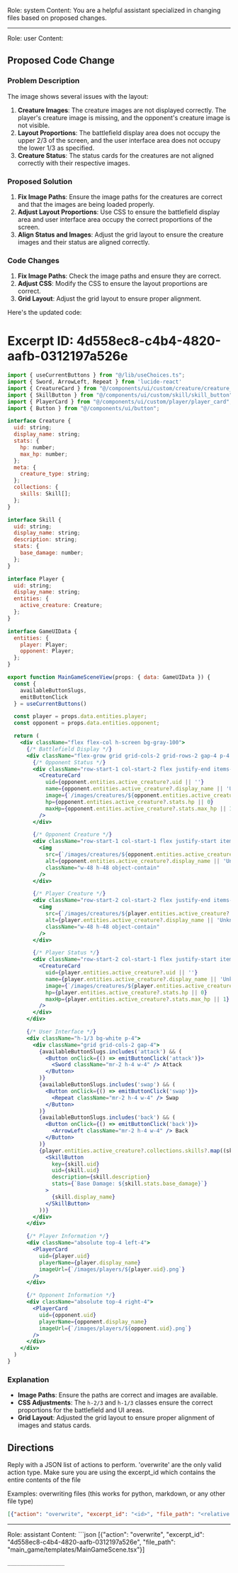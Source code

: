 Role: system
Content: You are a helpful assistant specialized in changing files based on proposed changes.
__________________
Role: user
Content: 
## Proposed Code Change
### Problem Description

The image shows several issues with the layout:

1. **Creature Images**: The creature images are not displayed correctly. The player's creature image is missing, and the opponent's creature image is not visible.
2. **Layout Proportions**: The battlefield display area does not occupy the upper 2/3 of the screen, and the user interface area does not occupy the lower 1/3 as specified.
3. **Creature Status**: The status cards for the creatures are not aligned correctly with their respective images.

### Proposed Solution

1. **Fix Image Paths**: Ensure the image paths for the creatures are correct and that the images are being loaded properly.
2. **Adjust Layout Proportions**: Use CSS to ensure the battlefield display area and user interface area occupy the correct proportions of the screen.
3. **Align Status and Images**: Adjust the grid layout to ensure the creature images and their status are aligned correctly.

### Code Changes

1. **Fix Image Paths**: Check the image paths and ensure they are correct.
2. **Adjust CSS**: Modify the CSS to ensure the layout proportions are correct.
3. **Grid Layout**: Adjust the grid layout to ensure proper alignment.

Here's the updated code:

# Excerpt ID: 4d558ec8-c4b4-4820-aafb-0312197a526e
```jsx main_game/templates/MainGameScene.tsx
import { useCurrentButtons } from "@/lib/useChoices.ts";
import { Sword, ArrowLeft, Repeat } from 'lucide-react'
import { CreatureCard } from "@/components/ui/custom/creature/creature_card";
import { SkillButton } from "@/components/ui/custom/skill/skill_button";
import { PlayerCard } from "@/components/ui/custom/player/player_card";
import { Button } from "@/components/ui/button";

interface Creature {
  uid: string;
  display_name: string;
  stats: {
    hp: number;
    max_hp: number;
  };
  meta: {
    creature_type: string;
  };
  collections: {
    skills: Skill[];
  };
}

interface Skill {
  uid: string;
  display_name: string;
  description: string;
  stats: {
    base_damage: number;
  };
}

interface Player {
  uid: string;
  display_name: string;
  entities: {
    active_creature: Creature;
  };
}

interface GameUIData {
  entities: {
    player: Player;
    opponent: Player;
  };
}

export function MainGameSceneView(props: { data: GameUIData }) {
  const {
    availableButtonSlugs,
    emitButtonClick
  } = useCurrentButtons()

  const player = props.data.entities.player;
  const opponent = props.data.entities.opponent;

  return (
    <div className="flex flex-col h-screen bg-gray-100">
      {/* Battlefield Display */}
      <div className="flex-grow grid grid-cols-2 grid-rows-2 gap-4 p-4 h-2/3">
        {/* Opponent Status */}
        <div className="row-start-1 col-start-2 flex justify-end items-start">
          <CreatureCard
            uid={opponent.entities.active_creature?.uid || ''}
            name={opponent.entities.active_creature?.display_name || 'Unknown'}
            image={`/images/creatures/${opponent.entities.active_creature?.meta.creature_type || 'unknown'}.png`}
            hp={opponent.entities.active_creature?.stats.hp || 0}
            maxHp={opponent.entities.active_creature?.stats.max_hp || 1}
          />
        </div>

        {/* Opponent Creature */}
        <div className="row-start-1 col-start-1 flex justify-start items-start">
          <img
            src={`/images/creatures/${opponent.entities.active_creature?.meta.creature_type || 'unknown'}_front.png`}
            alt={opponent.entities.active_creature?.display_name || 'Unknown'}
            className="w-48 h-48 object-contain"
          />
        </div>

        {/* Player Creature */}
        <div className="row-start-2 col-start-2 flex justify-end items-end">
          <img
            src={`/images/creatures/${player.entities.active_creature?.meta.creature_type || 'unknown'}_back.png`}
            alt={player.entities.active_creature?.display_name || 'Unknown'}
            className="w-48 h-48 object-contain"
          />
        </div>

        {/* Player Status */}
        <div className="row-start-2 col-start-1 flex justify-start items-end">
          <CreatureCard
            uid={player.entities.active_creature?.uid || ''}
            name={player.entities.active_creature?.display_name || 'Unknown'}
            image={`/images/creatures/${player.entities.active_creature?.meta.creature_type || 'unknown'}.png`}
            hp={player.entities.active_creature?.stats.hp || 0}
            maxHp={player.entities.active_creature?.stats.max_hp || 1}
          />
        </div>
      </div>

      {/* User Interface */}
      <div className="h-1/3 bg-white p-4">
        <div className="grid grid-cols-2 gap-4">
          {availableButtonSlugs.includes('attack') && (
            <Button onClick={() => emitButtonClick('attack')}>
              <Sword className="mr-2 h-4 w-4" /> Attack
            </Button>
          )}
          {availableButtonSlugs.includes('swap') && (
            <Button onClick={() => emitButtonClick('swap')}>
              <Repeat className="mr-2 h-4 w-4" /> Swap
            </Button>
          )}
          {availableButtonSlugs.includes('back') && (
            <Button onClick={() => emitButtonClick('back')}>
              <ArrowLeft className="mr-2 h-4 w-4" /> Back
            </Button>
          )}
          {player.entities.active_creature?.collections.skills?.map((skill) => (
            <SkillButton
              key={skill.uid}
              uid={skill.uid}
              description={skill.description}
              stats={`Base Damage: ${skill.stats.base_damage}`}
            >
              {skill.display_name}
            </SkillButton>
          ))}
        </div>
      </div>

      {/* Player Information */}
      <div className="absolute top-4 left-4">
        <PlayerCard
          uid={player.uid}
          playerName={player.display_name}
          imageUrl={`/images/players/${player.uid}.png`}
        />
      </div>

      {/* Opponent Information */}
      <div className="absolute top-4 right-4">
        <PlayerCard
          uid={opponent.uid}
          playerName={opponent.display_name}
          imageUrl={`/images/players/${opponent.uid}.png`}
        />
      </div>
    </div>
  )
}
```

### Explanation

- **Image Paths**: Ensure the paths are correct and images are available.
- **CSS Adjustments**: The `h-2/3` and `h-1/3` classes ensure the correct proportions for the battlefield and UI areas.
- **Grid Layout**: Adjusted the grid layout to ensure proper alignment of images and status cards.

## Directions
Reply with a JSON list of actions to perform. 'overwrite' are the only valid action type. 
Make sure you are using the excerpt_id which contains the entire contents of the file

Examples:
overwriting files (this works for python, markdown, or any other file type)
```json output_example1
[{"action": "overwrite", "excerpt_id": "<id>", "file_path": "<relative file path>"}]
```

__________________
Role: assistant
Content: ```json
[{"action": "overwrite", "excerpt_id": "4d558ec8-c4b4-4820-aafb-0312197a526e", "file_path": "main_game/templates/MainGameScene.tsx"}]
```
__________________
